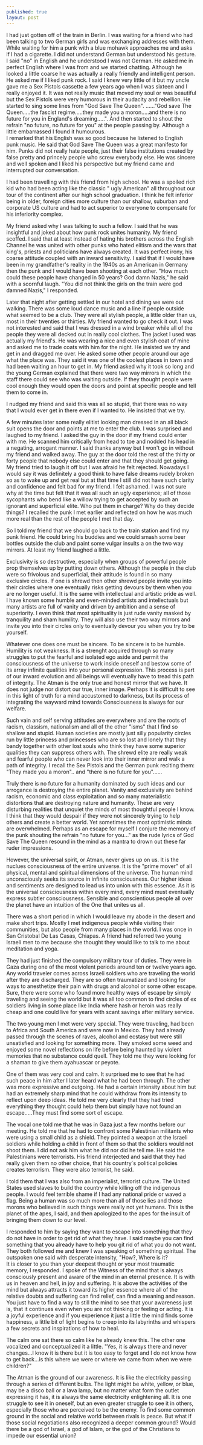 ```yaml
---
published: true
layout: post
---
```


I had just gotten off of the train in Berlin.  I was waiting for a friend who had been talking to two German girls and was exchanging addresses with them.  While waiting for him a punk with a blue mohawk approaches me and asks if I had a cigarette.  I did not understand German but understood his gesture.  I said "no" in English and he understood I was not German.  He asked me in perfect English where I was from and we started chatting.  Although he looked a little coarse he was actually a really friendly and intelligent person.  He asked me if I liked punk rock.  I said I knew very little of it but my uncle gave me a Sex Pistols cassette a few years ago when I was sixteen and I really enjoyed it.  It was not really music that moved my soul or was beautiful but the Sex Pistols were very humorous in their audacity and rebellion.  He started to sing some lines from "God Save The Queen". ......"God save The Queen.....the fascist regime.....they made you a moron.....and there is no future for you in England's dreaming.....". And then started to shout the refrain "no future, no future for you" at the people passing by.  Although a little embarrassed I found it humourous.  
I remarked that his English was so good because he listened to English punk music.  He said that God Save The Queen was a great manifesto for him.  Punks did not really  hate people, just their false institutions created by false pretty and princely people who screw everybody else.  He was sincere and well spoken and I liked his perspective but my friend came and interrupted our conversation.  

I had been travelling with this friend from high school.  He was a spoiled rich kid who had been acting like the classic " ugly American" all throughout our tour of the continent after our high school graduation.  I think he felt inferior being in older, foreign cities more culture than our shallow, suburban and corporate US culture and had to act superior to everyone to compensate for his inferiority complex.

My friend asked why I was talking to such a fellow.  I said that he was insightful and joked about how punk rock unites humanity.  My friend scoffed.  I said that at least instead of hating his brothers across the English Channel he was united with other punks who hated elitism and the wars that king's, priests and politicians have always created.  It was perfect irony, his coarse attitude coupled with an inward sensitivity.  I said that if I would have been in my grandfather's reality in the 1940s as an American in Germany then the punk and I would have been shooting at each other. "How much could these people have changed in 50 years?  God damn Nazis," he said with a scornful laugh.  "You did not think the girls on the train were god damned Nazis," I responded.

Later that night after getting settled in our hotel and dining we were out walking.  There was some loud dance music and a line if people outside what seemed to be a club.  They were all stylish people, a little older than us, most in their twenties or thirties.  My friend wanted to go check it out.  I was not interested and said that I was dressed in a wind breaker while all of the people they were all decked out in really cool clothes.  The jacket I used was actually my friend's.  He was wearing a nice and even stylish coat of mine and asked me to trade coats with him for the night.  He insisted we try and get in and dragged me over.  He asked some other people around our age what the place was.  They said it was one of the coolest places in town and had been waiting an hour to get in.  My friend asked why it took so long and the young German explained that there were two way mirrors in which the staff there could see who was waiting outside.  If they thought people were cool enough they would open the doors and point at specific people and tell them to come in.  

I nudged my friend and said this was all so stupid, that there was no way that I would ever get in there even if I wanted to.  He insisted that we try.  

A few minutes later some really elitist looking man dressed in an all black suit opens the door and points at me to enter the club.  I was surprised and laughed to my friend.  I asked the guy in the door if my friend could enter with me.  He scanned him critically from head to toe and nodded his head in a negating, arrogant manner.  I said thanks anyway but I won't go in without my friend and walked away.  The guy at the door told the rest of the thirty or forty people that nobody else could enter and that they should get going.
My friend tried to laugh it off but I was afraid he felt rejected.  Nowadays I would say it was definitely a good think to have false dreams rudely broken so as to wake up and get real but at that time I still did not have such clarity and confidence and felt bad for my friend.  I felt ashamed.  I  was not sure why at the time but felt that it was all such an ugly experience; all of those sycophants who bend like a willow trying to get accepted by such an ignorant and superficial elite.  Who put them in charge?  Why do they decide things?  I recalled the punk I met earlier and reflected on how he was much more real than the rest of the people I met that day.  

So I told my friend that we should go back to the train station and find my punk friend.  He could bring his buddies and we could smash some beer bottles outside the club and paint some vulgar insults a on the two way mirrors.  At least my friend laughed a little.

Exclusivity is so destructive, especially when groups of powerful people prop themselves up by putting down others.  Although the people in the club were so frivolous and superficial, their attitude is found in so many exclusive circles.  If one is shrewd then other shrewd people invite you into their circles where one eventually risks getting devours by them when you are no longer useful.  It is the same with intellectual and artistic pride as well.  I have known some humble and even-minded artists and intellectuals but many artists are full of vanity and driven by ambition and a sense of superiority.   I even think that most spirituality is just rude vanity masked by tranquility and sham humility.  They will also use their two way mirrors and invite you into their circles only to eventually devour you when you try to be yourself.

Whatever one does one must be sincere.  To be sincere is to be humble.  Humility is not weakness.  It is a strenght acquired through so many struggles to put the fearful and isolated ego aside and permit the consciousness of the universe to work inside oneself and bestow some of its array infinite qualities into your personal expression.  This process is part of our inward evolution and all beings will eventually have to tread this path of integrity.  The Atman is the only true and honest mirror that we have.  It does not judge nor distort our true, inner image.  Perhaps it is difficult to see in this light of truth for a mind accustomed to darkness, but its process of integrating the wayward mind towards Consciousness is always for our welfare.  

Such vain and self serving attitudes are everywhere and are the roots of racism, classism, nationalism and all of the other "isms" that I find so shallow and stupid.  Human societies are mostly just silly popularity circles run by little princess and princesses who are so lost and lonely that they bandy together with other lost souls who think they have some superior qualities they can suppress others with.  The shrewd elite are really weak and fearful people who can never look into their inner mirror and walk a path of integrity.  I recall the Sex Pistols and the German punk reciting them:  "They made you a moron".. and "there is no future for you"......  

Truly there is no future for a humanity dominated by such ideas and our arrogance is destroying the entire planet.  Vanity and exclusivity are behind racism, economic and class exploitation and so many materialistic distortions that are destroying nature and humanity.  These are very disturbing realities that unquiet the minds of most thoughtful people I know.  I think that they would despair if they were not sincerely trying to help others and create a better world.  Yet sometimes the most optimistic minds are overwhelmed. Perhaps as an escape for myself I conjure the memory of the punk shouting the refrain "no future for you..." as  the rude lyrics of  God Save The Queen resound in the mind as a mantra to drown out these far ruder impressions.

However, the universal spirit, or Atman, never gives up on us.  It is the nuclues consciousness of the entire universe.  It is the "prime mover" of all physical, mental and spiritual dimensions of the universe.  The human mind unconsciously seeks its source in infinite consciousness.  Our higher ideas and sentiments are designed to lead us into union with this essence.  As it is the universal consciousness within every mind, every mind must eventually express subtler consciousness.  Sensible and conscientious people all over the planet have an intuition of the One that unites us all. 

There was a short period in which I would leave my abode in the desert and make short trips.  Mostly I met indigenous people while visiting their communities, but also people from many places in the world.  I was once in San Cristobal De Las Casas, Chiapas.  A friend had referred two young Israeli men to me because she thought they would like to talk to me about meditation and yoga.  

They had just finished the compulsory military tour of duties.  They were in Gaza during one of the most violent periods around ten or twelve years ago.  Any world traveler comes across Israeli soldiers who are traveling the world after they are discharged.  They are so often traumatized and looking for ways to anesthetize their pain with drugs and alcohol or some other escape.  Sure, there were some who found more healthy ways of escape by simply traveling and seeing the world but it was all too common to find circles of ex soldiers living in some place like India where hash or heroin was really cheap and one could live for years with scant savings after military service.  

The two young men I met were very special.  They were traveling, had been to Africa and South America and were now in Mexico.  They had already passed through the scenes of raves, alcohol and ecstasy but were still unsatisfied and looking for something more. They smoked some weed and enjoyed some novel reflections on life before being haunted by violent memories that no substance could quell. They told me they were looking for a shaman to give them ayahuascar or peyote.  

One of them was very cool and calm.  It surprised me to see that he had such peace in him after I later heard what he had been through.  The other was more expressive and outgoing.  He had a certain intensity about him but had an extremely sharp mind that he could withdraw from its intensity to reflect upon deep ideas.  He told me very clearly that they had tried everything they thought could help them but simply have not found an escape.....They must find some sort of escape.

The vocal one told me that he was in Gaza just a few months before our meeting.  He told me that he had to confront some Palestinian militants who were using a small child as a shield.  They pointed a weapon at the Israeli soldiers while holding a child in front of them so that the soldiers would not shoot them.  I did not ask him what he did nor did he tell me.  He said the Palestinians were terrorists.  His friend interjected and said that they had really given them no other choice, that his country´s political policies creates terrorism. They were also terrorist, he said.   

I told them that I was also from an imperialist, terrorist culture.  The United States used slaves to build the country while killing off the indigenous people.  I would feel terrible shame if I had any national pride or waved a flag. Being a human was so much more than all of those lies and those morons who believed in such things were really not yet humans.  This is the planet of the apes, I said, and then apologized to the apes for the insult of bringing them down to our level.  

I responded to him by saying they want to escape into something that they do not have in order to get rid of what they have.  I said maybe you can find something that you already have to help you git rid of what you do not want.  They both followed me and knew I was speaking of something spiritual.  The outspoken one said with desperate intensity, "How?, Where is it?  
It is closer to you than your deepest thought or your most traumatic memory, I responded.  I spoke of the Witness of the mind that is always consciously present and aware of the mind in an eternal presence.  It is with us in heaven and hell, in joy and suffering.  It is above the activities of the mind but always attracts it toward its higher essence where all of the relative doubts and suffering can find relief, can find a meaning and reason.  You just have to find a way to still the mind to see that your awareness just is, that it continues even when you are not thinking or feeling or acting.  It is a joyful experience and if you experience it just a little the mind finds some happiness, a little bit of light begins to creep into its labyrinths and whispers a few secrets and inspirations of how to heal.  

The calm one sat there so calm like he already knew this.  The other one vocalized and conceptualized it a little.  "Yes, it is always there and never changes...I know it is there but it is too easy to forget and I do not know how to get back...is this where we were or where we came from when we were children?"

The Atman is the ground of our awareness.  It is like the electricity passing through a series of different bulbs.  The light might be white, yellow, or blue, may be a disco ball or a lava lamp, but no matter what form the outlet expressing it has, it is always the same electricity enlightening all.  It is one struggle to see it in oneself, but an even greater struggle to see it in others, especially those who are perceived to be the enemy.  To find some common ground in the social and relative world between rivals is peace.  But what if those social negotiations also recognized a deeper common ground?  Would there be a god of Israel, a god of Islam, or the god of the Christians to impede our essential union?
